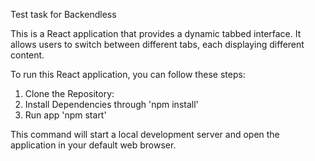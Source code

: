 Test task for Backendless

This is a React application that provides a dynamic tabbed interface. It allows users to switch between different tabs, each displaying different content.

To run this React application, you can follow these steps:

1. Clone the Repository:
2. Install Dependencies through 'npm install'
3. Run app 'npm start'

This command will start a local development server and open the application in your default web browser.
